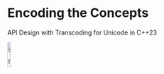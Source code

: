 # Encoding the Concepts

API Design with Transcoding for Unicode in C++23  

<img src="resources/Sheep.png" alt="ThePhD Avatar" width="12%" height="12%" style="border: 0; float: center; background: none; box-shadow : none;"/>
